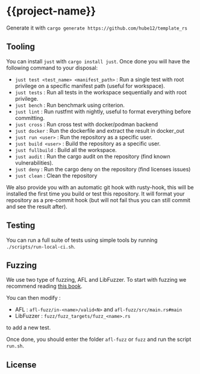 # {{project-name}} 

Generate it with `cargo generate https://github.com/hube12/template_rs`

## Tooling

You can install `just` with `cargo install just`. Once done you will have the following command to your disposal:

- `just test <test_name> <manifest_path>` : Run a single test with root privilege on a specific manifest path (useful
  for workspace).
- `just tests` : Run all tests in the workspace sequentially and with root privilege.
- `just bench` : Run benchmark using criterion.
- `just lint` : Run rustfmt with nightly, useful to format everything before committing.
- `just cross` : Run cross test with docker/podman backend
- `just docker` : Run the dockerfile and extract the result in docker_out
- `just run <user>` : Run the repository as a specific user.
- `just build <user>` : Build the repository as a specific user.
- `just fullbuild` : Build all the workspace.
- `just audit` : Run the cargo audit on the repository (find known vulnerabilities).
- `just deny` : Run the cargo deny on the repository (find licenses issues)
- `just clean` : Clean the repository

We also provide you with an automatic git hook with rusty-hook, this will be installed the first time you build or test
this repository. It will format your repository as a pre-commit hook (but will not fail thus you can still commit and
see the result after).

## Testing

You can run a full suite of tests using simple tools by running `./scripts/run-local-ci.sh`.

## Fuzzing

We use two type of fuzzing, AFL and LibFuzzer. To start with fuzzing we recommend
reading [this book](https://rust-fuzz.github.io/book/).

You can then modify :

- AFL : `afl-fuzz/in-<name>/valid<N>` and `afl-fuzz/src/main.rs#main`
- LibFuzzer : `fuzz/fuzz_targets/fuzz_<name>.rs`

to add a new test.

Once done, you should enter the folder `afl-fuzz` or `fuzz` and run the script `run.sh`.

## License

<!-- TODO: insert license-->

